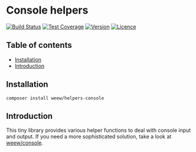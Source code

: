 # Console helpers

[![Build Status](https://img.shields.io/travis/weew/helpers-cli.svg)](https://travis-ci.org/weew/helpers-cli)
[![Test Coverage](https://img.shields.io/coveralls/weew/helpers-cli.svg)](https://coveralls.io/github/weew/helpers-cli)
[![Version](https://img.shields.io/packagist/v/weew/helpers-cli.svg)](https://packagist.org/packages/weew/helpers-cli)
[![Licence](https://img.shields.io/packagist/l/weew/helpers-cli.svg)](https://packagist.org/packages/weew/helpers-cli)

## Table of contents

- [Installation](#installation)
- [Introduction](#introduction)

## Installation

`composer install weew/helpers-console`

## Introduction

This tiny library provides various helper functions to deal with console input and output. If you need a more sophisticated solution, take a look at [weew/console](https://github.com/weew/console).
